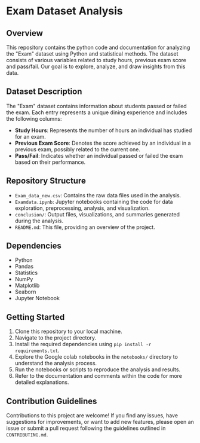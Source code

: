 # Exam Dataset Analysis

## Overview
This repository contains the python code and documentation for analyzing the "Exam" dataset using
 Python and statistical methods. The dataset consists of various variables related to study hours, previous exam score and pass/fail.
Our goal is to explore, analyze, and draw insights from this data.

## Dataset Description
The "Exam" dataset contains information about students passed or failed the exam. Each entry represents a unique 
dining experience and includes the following columns:

- **Study Hours**: Represents the number of hours an individual has studied for an exam.
- **Previous Exam Score**: Denotes the score achieved by an individual in a previous exam, possibly related to the current one.
- **Pass/Fail**: Indicates whether an individual passed or failed the exam based on their performance.

## Repository Structure
- `Exam_data_new.csv`: Contains the raw data files used in the analysis.
- `Examdata.ipynb`: Jupyter notebooks containing the code for data exploration, preprocessing, analysis, and visualization.
- `conclusion/`: Output files, visualizations, and summaries generated during the analysis.
- `README.md`: This file, providing an overview of the project.

## Dependencies
- Python
- Pandas
- Statistics
- NumPy
- Matplotlib
- Seaborn
- Jupyter Notebook

## Getting Started
1. Clone this repository to your local machine.
2. Navigate to the project directory.
3. Install the required dependencies using `pip install -r requirements.txt`.
4. Explore the Google colab notebooks in the `notebooks/` directory to understand the analysis process.
5. Run the notebooks or scripts to reproduce the analysis and results.
6. Refer to the documentation and comments within the code for more detailed explanations.

## Contribution Guidelines
Contributions to this project are welcome! If you find any issues, have suggestions for improvements, 
or want to add new features, please open an issue or submit a pull request following the guidelines outlined in `CONTRIBUTING.md`.
